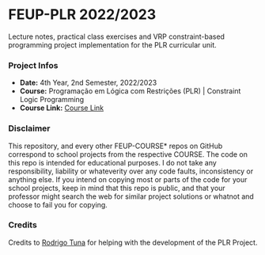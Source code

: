 # FEUP-PLR 2022/2023
Lecture notes, practical class exercises and VRP constraint-based programming project implementation for the PLR curricular unit.

### Project Infos
* **Date:** 4th Year, 2nd Semester, 2022/2023
* **Course:** Programação em Lógica com Restrições (PLR) | Constraint Logic Programming
* **Course Link:** [Course Link](https://sigarra.up.pt/feup/en/UCURR_GERAL.FICHA_UC_VIEW?pv_ocorrencia_id=501950)

### Disclaimer
This repository, and every other FEUP-COURSE* repos on GitHub correspond to school projects from the respective COURSE. The code on this repo is intended for educational purposes. I do not take any responsibility, liability or whateverity over any code faults, inconsistency or anything else. If you intend on copying most or parts of the code for your school projects, keep in mind that this repo is public, and that your professor might search the web for similar project solutions or whatnot and choose to fail you for copying.

### Credits
Credits to [Rodrigo Tuna](https://github.com/rodrigotuna) for helping with the development of the PLR Project.